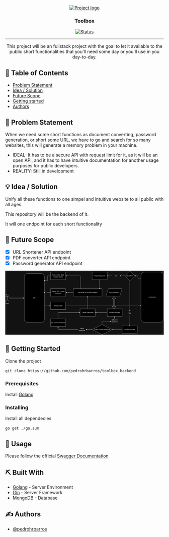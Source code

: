 <p align="center">
  <a href="" rel="noopener">
 <img src="https://plus.unsplash.com/premium_photo-1661962910391-cfe1ea4dfe90?q=80&w=2070&auto=format&fit=crop&ixlib=rb-4.0.3&ixid=M3wxMjA3fDB8MHxwaG90by1wYWdlfHx8fGVufDB8fHx8fA%3D%3D" alt="Project logo"></a>
</p>
<h3 align="center">Toolbox</h3>

<div align="center">

[![Status](https://img.shields.io/badge/status-active-success.svg)]()

</div>

---

<p align="center">
  This project will be an fullstack project with the goal to let it available to the public short functionalities that you'll need some day or you'll use in you day-to-day.
</p>

## 📝 Table of Contents

- [Problem Statement](#problem_statement)
- [Idea / Solution](#idea)
- [Future Scope](#future_scope)
- [Getting started](#getting_started)
- [Authors](#authors)

## 🧐 Problem Statement <a name = "problem_statement"></a>

When we need some short functions as document converting, password generation, or short some URL, we have to go and search for so many websites, this will generate a memory problem in your machine.

- IDEAL: It has to be a secure API with request limit for it, as it will be an open API, and it has to have intuitive documentation for another usage purposes for public developers.
- REALITY: Still in development

## 💡 Idea / Solution <a name = "idea"></a>

Unify all these functions to one simpel and intuitive website to all public with all ages.

This repository will be the backend of it.

It will one endpoint for each short functionality

## 🚀 Future Scope <a name = "future_scope"></a>

- [x] URL Shortener API endpoint
- [x] PDF converter API endpoint
- [x] Password generator API endpoint

<img
  src="./src/assets/APIFlow.png"
  alt="API expected flow"
/>

## 🏁 Getting Started <a name = "getting_started"></a>

Clone the project
```
git clone https://github.com/pedrohrbarros/toolbox_backend
```

### Prerequisites

Install [Golang](https://go.dev/dl/)

### Installing

Install all dependecies

```
go get ./go.sum
```

## 🎈 Usage <a name="usage"></a>

Please follow the official [Swagger Documentation](https://toolboxbackend-production.up.railway.app/swagger/index.html)

## ⛏️ Built With <a name = "tech_stack"></a>

- [Golang](https://go.dev/) - Server Environment
- [Gin](https://gin-gonic.com/) - Server Framework
- [MongoDB](https://www.mongodb.com/) - Database

## ✍️ Authors <a name = "authors"></a>

- [@pedrohrbarros](https://github.com/pedrohrbarros)
